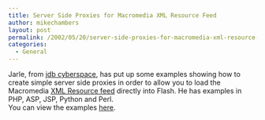 ```yaml
---
title: Server Side Proxies for Macromedia XML Resource Feed
author: mikechambers
layout: post
permalink: /2002/05/20/server-side-proxies-for-macromedia-xml-resource-feed/
categories:
  - General
---
```



Jarle, from [jdb cyberspace][1], has put up some examples showing how to create simple server side proxies in order to allow you to load the Macromedia [XML Resource feed][2] directly into Flash. He has examples in PHP, ASP, JSP, Python and Perl.  
You can view the examples [here][3].

 [1]: http://weblog.bergersen.net/
 [2]: http://www.macromedia.com/desdev/articles/xml_resource_feed.html
 [3]: http://weblog.bergersen.net/archives/000169.html#000169